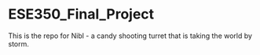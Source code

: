 # ESE350_Final_Project
This is the repo for Nibl - a candy shooting turret that is taking the world by storm.
